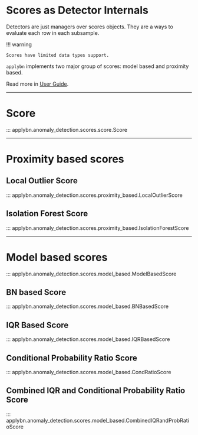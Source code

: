 # Scores as Detector Internals

Detectors are just managers over scores objects. 
They are a ways to evaluate each row in each subsample.

!!! warning

    Scores have limited data types support.

`applybn` implements two major group of scores: model based and proximity based.

Read more in [User Guide](../../user-guide/anomaly_detection_module/tabular_detection.md). 

---

# Score
::: applybn.anomaly_detection.scores.score.Score

---

# Proximity based scores
## Local Outlier Score
::: applybn.anomaly_detection.scores.proximity_based.LocalOutlierScore

## Isolation Forest Score
::: applybn.anomaly_detection.scores.proximity_based.IsolationForestScore

---

# Model based scores
::: applybn.anomaly_detection.scores.model_based.ModelBasedScore

## BN based Score
::: applybn.anomaly_detection.scores.model_based.BNBasedScore

## IQR Based Score
::: applybn.anomaly_detection.scores.model_based.IQRBasedScore

## Conditional Probability Ratio Score
::: applybn.anomaly_detection.scores.model_based.CondRatioScore

## Combined IQR and Conditional Probability Ratio Score
::: applybn.anomaly_detection.scores.model_based.CombinedIQRandProbRatioScore